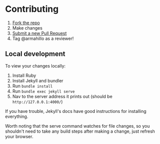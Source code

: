 # Contributing

1. [Fork the repo](https://github.com/stillfleet/stillfleet.github.io/fork)
2. Make changes
3. [Submit a new Pull Request](https://github.com/stillfleet/stillfleet.github.io/compare)
4. Tag @armahillo as a reviewer!

## Local development

To view your changes locally:

1. Install Ruby
2. Install Jekyll and bundler
3. Run `bundle install`
4. Run `bundle exec jekyll serve`
5. Nav to the server address it prints out (should be `http://127.0.0.1:4000/`)

If you have trouble, Jekyll's docs have good instructions for installing everything.

Worth noting that the serve command watches for file changes, so you shouldn't need to take any build steps after making a change, just refresh your browser.
